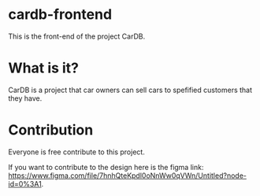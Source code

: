 # cardb-frontend

This is the front-end of the project CarDB.

# What is it?

CarDB is a project that car owners can sell cars to spefified customers that they have.

# Contribution

Everyone is free contribute to this project.

If you want to contribute to the design here is the figma link: https://www.figma.com/file/7hnhQteKpdl0oNnWw0qVWn/Untitled?node-id=0%3A1.
